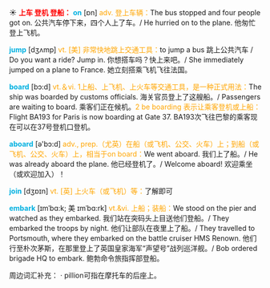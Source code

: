 ☀ <font color="red">**上车 登机 登船：**</font>
<font color="sky blue">**on**</font> [ɒn] 
<font color="orange">adv. 登上车辆：</font>The bus stopped and four people got on. 公共汽车停下来，四个人上了车。/ He hurried on to the plane. 他匆忙登上飞机。

<font color="sky blue">**jump**</font> [dӡʌmp] 
<font color="orange">vt. [美] 非常快地跳上交通工具：</font>to jump a bus 跳上公共汽车 / Do you want a ride? Jump in. 你想搭车吗？快上来吧。/ She immediately jumped on a plane to France. 她立刻搭乘飞机飞往法国。

<font color="sky blue">**board**</font> [bɔ:d] 
<font color="orange">vt.＆vi. 1上船、上飞机、上火车等交通工具，是一种正式用法：</font>The ship was boarded by customs officials. 海关官员登上了这艘船。/ Passengers are waiting to board. 乘客们正在候机。<font color="orange">2 be boarding 表示让乘客登机或上船：</font>Flight BA193 for Paris is now boarding at Gate 37. BA193次飞往巴黎的乘客现在可以在37号登机口登机。

<font color="sky blue">**aboard**</font> [ə'bɔ:d] 
<font color="orange">adv., prep.（尤英）在船（或飞机、公交、火车）上；到船（或飞机、公交、火车）上，相当于on board：</font>We went aboard. 我们上了船。/ He was already aboard the plane. 他已经登机了。/ Welcome aboard! 欢迎乘坐（或欢迎加入）！

<font color="sky blue">**join**</font> [dӡɒɪn] 
<font color="orange">vt. [英] 上火车（或飞机）等：</font>了解即可
           
<font color="sky blue">**embark**</font> [ɪmˈbɑ:k; 美 ɪmˈbɑ:rk]
<font color="orange">vt.&vi. 上船；装船：</font>We stood on the pier and watched as they embarked. 我们站在突码头上目送他们登船。/ They embarked the troops by night. 他们让部队在夜里上了船。/ They travelled to Portsmouth, where they embarked on the battle cruiser HMS Renown. 他们行至朴次茅斯，在那里登上了英国皇家海军“声望号”战列巡洋舰。/ Bob ordered brigade HQ to embark. 鲍勃命令旅指挥部登船。

周边词汇补充：
· pillion可指在摩托车的后座上。